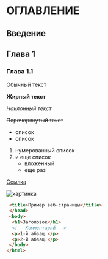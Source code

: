 # ОГЛАВЛЕНИЕ

## Введение
## Глава 1
### Глава 1.1
Обычный текст

**Жирный текст**

*Наклонный текст*

~~Перечеркнутый текст~~

* список
* список

1. нумерованный список
1. и еще список
    * вложенный
    * еще раз

[Ссылка](https://www.rbc.ru/politics/12/03/2022/622c9e229a7947468e932ce4)

![картинка](https://www.luchki.ru/tmp_img/u_fm_santehluki.png)

```html
 <title>Пример веб-страницы</title>
 </head>
 <body>
  <h1>Заголовок</h1>
  <!-- Комментарий -->
  <p>1-й абзац.</p>
  <p>2-й абзац.</p>
 </body>
</html>

